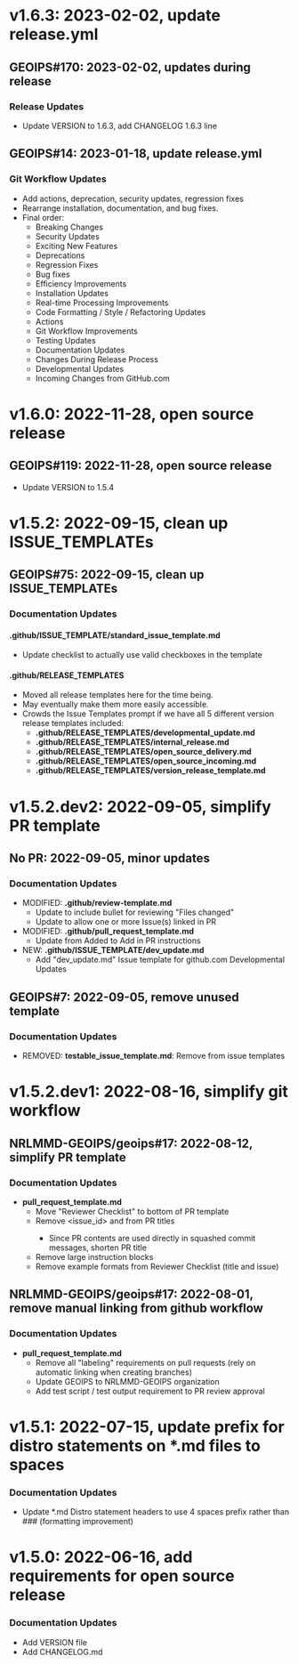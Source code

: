 # v1.6.3: 2023-02-02, update release.yml
## GEOIPS#170: 2023-02-02, updates during release
### Release Updates
* Update VERSION to 1.6.3, add CHANGELOG 1.6.3 line
## GEOIPS#14: 2023-01-18, update release.yml
### Git Workflow Updates
* Add actions, deprecation, security updates, regression fixes
* Rearrange installation, documentation, and bug fixes.
* Final order:
  * Breaking Changes
  * Security Updates
  * Exciting New Features
  * Deprecations
  * Regression Fixes
  * Bug fixes
  * Efficiency Improvements
  * Installation Updates
  * Real-time Processing Improvements
  * Code Formatting / Style / Refactoring Updates
  * Actions
  * Git Workflow Improvements
  * Testing Updates
  * Documentation Updates
  * Changes During Release Process
  * Developmental Updates
  * Incoming Changes from GitHub.com

# v1.6.0: 2022-11-28, open source release
## GEOIPS#119: 2022-11-28, open source release
* Update VERSION to 1.5.4


# v1.5.2: 2022-09-15, clean up ISSUE_TEMPLATEs

## GEOIPS#75: 2022-09-15, clean up ISSUE_TEMPLATEs
### Documentation Updates
#### **.github/ISSUE_TEMPLATE/standard_issue_template.md**
* Update checklist to actually use valid checkboxes in the template
#### **.github/RELEASE_TEMPLATES**
* Moved all release templates here for the time being.
* May eventually make them more easily accessible.
* Crowds the Issue Templates prompt if we have all 5 different version release templates included:
    * **.github/RELEASE_TEMPLATES/developmental_update.md**
    * **.github/RELEASE_TEMPLATES/internal_release.md**
    * **.github/RELEASE_TEMPLATES/open_source_delivery.md**
    * **.github/RELEASE_TEMPLATES/open_source_incoming.md**
    * **.github/RELEASE_TEMPLATES/version_release_template.md**

        

# v1.5.2.dev2: 2022-09-05, simplify PR template

## No PR: 2022-09-05, minor updates
### Documentation Updates
* MODIFIED: **.github/review-template.md**
    * Update to include bullet for reviewing "Files changed"
    * Update to allow one or more Issue(s) linked in PR
* MODIFIED: **.github/pull_request_template.md**
    * Update from Added to Add in PR instructions
* NEW: **.github/ISSUE_TEMPLATE/dev_update.md**
    * Add "dev_update.md" Issue template for github.com Developmental Updates

## GEOIPS#7: 2022-09-05, remove unused template
### Documentation Updates
* REMOVED: **testable_issue_template.md**: Remove from issue templates


# v1.5.2.dev1: 2022-08-16, simplify git workflow

## NRLMMD-GEOIPS/geoips#17: 2022-08-12, simplify PR template
### Documentation Updates
* **pull_request_template.md**
    * Move "Reviewer Checklist" to bottom of PR template
    * Remove <issue_id> and <reponame> from PR titles
        * Since PR contents are used directly in squashed commit messages, shorten PR title
    * Remove large instruction blocks
    * Remove example formats from Reviewer Checklist (title and issue)

## NRLMMD-GEOIPS/geoips#17: 2022-08-01, remove manual linking from github workflow
### Documentation Updates
* **pull_request_template.md**
    * Remove all "labeling" requirements on pull requests (rely on automatic linking when creating branches)
    * Update GEOIPS to NRLMMD-GEOIPS organization
    * Add test script / test output requirement to PR review approval


# v1.5.1: 2022-07-15, update prefix for distro statements on \*.md files to spaces

### Documentation Updates
* Update \*.md Distro statement headers to use 4 spaces prefix rather than ### (formatting improvement)


# v1.5.0: 2022-06-16, add requirements for open source release

### Documentation Updates
* Add VERSION file
* Add CHANGELOG.md

